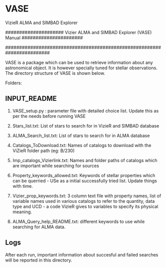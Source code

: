 # VASE
VizieR ALMA and SIMBAD Explorer

##################### Vizier ALMA and SIMBAD Explorer (VASE) Manual ###################### 

########################################################################

VASE is a package which can be used to retrieve information about any astronomical object. It is however specially tuned for stellar observations. The directory structure of VASE is shown below.

Folders:

INPUT_README
------------
1. VASE_setup.py : parameter file with detailed choice list. Update this as per the needs before running VASE
2. Stars_list.txt: List of stars to search for in VizieR and SIMBAD database
3. ALMA_Search_list.txt: List of stars to search for in ALMA database

4. Catalogs_ToDownload.txt: Names of catalogs to download with the ViZieR folder path (eg: B/230)
5. Imp_catalogs_Vizierlink.txt: Names and folder paths of catalogs which are important while searching for sources
6. Property_keywords_allowed.txt: Keywords of stellar properties which can be querried - USe as a initial successfully tried list. Update things with time.
7. Vizier_prop_keywords.txt: 3 column text file with property names, list of variable names used in various catalogs to refer to the quantity, data type and UCD - a code VizieR gives to variables to specify its physical meaning.
8. ALMA_Query_help_README.txt: different keywords to use while searching for ALMA data.

Logs
----
After each run, important information about succesful and failed searches will be reported in this directory.
